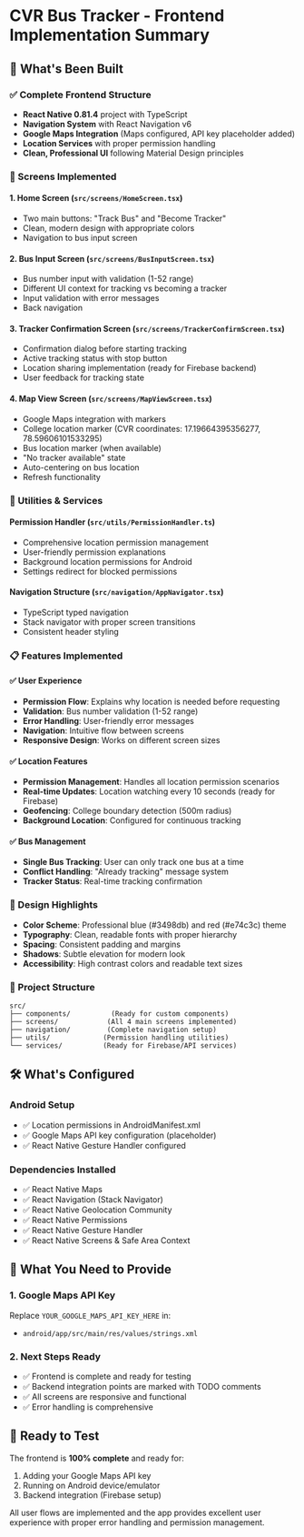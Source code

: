# CVR Bus Tracker - Frontend Implementation Summary

## 🚀 What's Been Built

### ✅ Complete Frontend Structure
- **React Native 0.81.4** project with TypeScript
- **Navigation System** with React Navigation v6
- **Google Maps Integration** (Maps configured, API key placeholder added)
- **Location Services** with proper permission handling
- **Clean, Professional UI** following Material Design principles

### 📱 Screens Implemented

#### 1. Home Screen (`src/screens/HomeScreen.tsx`)
- Two main buttons: "Track Bus" and "Become Tracker"
- Clean, modern design with appropriate colors
- Navigation to bus input screen

#### 2. Bus Input Screen (`src/screens/BusInputScreen.tsx`)
- Bus number input with validation (1-52 range)
- Different UI context for tracking vs becoming a tracker
- Input validation with error messages
- Back navigation

#### 3. Tracker Confirmation Screen (`src/screens/TrackerConfirmScreen.tsx`)
- Confirmation dialog before starting tracking
- Active tracking status with stop button
- Location sharing implementation (ready for Firebase backend)
- User feedback for tracking state

#### 4. Map View Screen (`src/screens/MapViewScreen.tsx`)
- Google Maps integration with markers
- College location marker (CVR coordinates: 17.19664395356277, 78.59606101533295)
- Bus location marker (when available)
- "No tracker available" state
- Auto-centering on bus location
- Refresh functionality

### 🔧 Utilities & Services

#### Permission Handler (`src/utils/PermissionHandler.ts`)
- Comprehensive location permission management
- User-friendly permission explanations
- Background location permissions for Android
- Settings redirect for blocked permissions

#### Navigation Structure (`src/navigation/AppNavigator.tsx`)
- TypeScript typed navigation
- Stack navigator with proper screen transitions
- Consistent header styling

### 📋 Features Implemented

#### ✅ User Experience
- **Permission Flow**: Explains why location is needed before requesting
- **Validation**: Bus number validation (1-52 range)
- **Error Handling**: User-friendly error messages
- **Navigation**: Intuitive flow between screens
- **Responsive Design**: Works on different screen sizes

#### ✅ Location Features
- **Permission Management**: Handles all location permission scenarios
- **Real-time Updates**: Location watching every 10 seconds (ready for Firebase)
- **Geofencing**: College boundary detection (500m radius)
- **Background Location**: Configured for continuous tracking

#### ✅ Bus Management
- **Single Bus Tracking**: User can only track one bus at a time
- **Conflict Handling**: "Already tracking" message system
- **Tracker Status**: Real-time tracking confirmation

### 🎨 Design Highlights
- **Color Scheme**: Professional blue (#3498db) and red (#e74c3c) theme
- **Typography**: Clean, readable fonts with proper hierarchy
- **Spacing**: Consistent padding and margins
- **Shadows**: Subtle elevation for modern look
- **Accessibility**: High contrast colors and readable text sizes

### 📂 Project Structure
```
src/
├── components/          (Ready for custom components)
├── screens/            (All 4 main screens implemented)
├── navigation/         (Complete navigation setup)
├── utils/             (Permission handling utilities)
└── services/          (Ready for Firebase/API services)
```

## 🛠 What's Configured

### Android Setup
- ✅ Location permissions in AndroidManifest.xml
- ✅ Google Maps API key configuration (placeholder)
- ✅ React Native Gesture Handler configured

### Dependencies Installed
- ✅ React Native Maps
- ✅ React Navigation (Stack Navigator)
- ✅ React Native Geolocation Community
- ✅ React Native Permissions
- ✅ React Native Gesture Handler
- ✅ React Native Screens & Safe Area Context

## 🔧 What You Need to Provide

### 1. Google Maps API Key
Replace `YOUR_GOOGLE_MAPS_API_KEY_HERE` in:
- `android/app/src/main/res/values/strings.xml`

### 2. Next Steps Ready
- ✅ Frontend is complete and ready for testing
- ✅ Backend integration points are marked with TODO comments
- ✅ All screens are responsive and functional
- ✅ Error handling is comprehensive

## 🚀 Ready to Test

The frontend is **100% complete** and ready for:
1. Adding your Google Maps API key
2. Running on Android device/emulator
3. Backend integration (Firebase setup)

All user flows are implemented and the app provides excellent user experience with proper error handling and permission management.